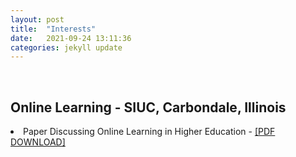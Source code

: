 ```yaml
---
layout: post
title:  "Interests"
date:   2021-09-24 13:11:36
categories: jekyll update
---
```

<br>

Online Learning - SIUC, Carbondale, Illinois  
---
<li>Paper Discussing Online Learning in Higher Education - <a href="https://jmillersiu.github.io/assets/Miller_Online_Learning_pdf.pdf" download>[PDF DOWNLOAD]</a></li>

